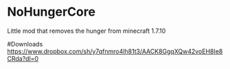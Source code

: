 # NoHungerCore
Little mod that removes the hunger from minecraft 1.7.10

#Downloads
https://www.dropbox.com/sh/y7qfnmro4lh81t3/AACK8GgqXQw42voEH8Ie8CRda?dl=0
